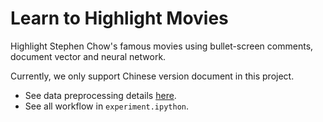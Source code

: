 # Learn to Highlight Movies
Highlight Stephen Chow's famous movies using bullet-screen comments, document vector and neural network.

Currently, we only support Chinese version document in this project.

- See data preprocessing details [here](https://github.com/YuChunLOL/learn-to-highlight-movies/tree/master/preprocess-script#資料前處理).
- See all workflow in `experiment.ipython`.
